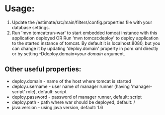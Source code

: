 Usage:
=====
1. Update the /estimate/src/main/filters/config.properties file with your database settings.
2. Run 'mvn tomcat:run-war' to start embedded tomcat instance with this application deployed
   OR
   Run 'mvn tomcat:deploy' to deploy application to the started instance of tomcat. 
By default it is localhost:8080, but you can change it by updating 'deploy.domain' property in pom.xml directly or by setting -Ddeploy.domain=*your domain* argument.

Other useful properties:
------------------------
* deploy.domain - name of the host where tomcat is started
* deploy.username - user name of manager runner (having 'manager-script' role), default: script
* deploy.password - password of manager runner, default: script
* deploy.path - path where war should be deployed, default: /
* java.version - using java version, default: 1.6
